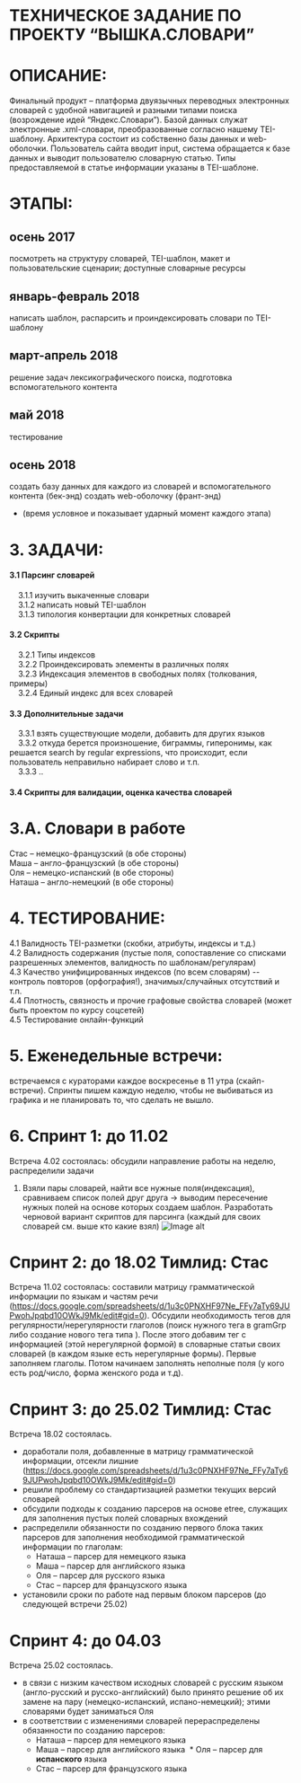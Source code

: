 # ТЕХНИЧЕСКОЕ ЗАДАНИЕ ПО ПРОЕКТУ “ВЫШКА.СЛОВАРИ”
 
# ОПИСАНИЕ:
Финальный продукт – платформа двуязычных переводных электронных словарей с удобной навигацией и разными типами поиска (возрождение идей “Яндекс.Словари”). Базой данных служат электронные .xml-словари, преобразованные согласно нашему TEI-шаблону. Архитектура состоит из собственно базы данных и web-оболочки. Пользователь сайта вводит input, система обращается к базе данных и выводит пользователю словарную статью. Типы предоставляемой в статье информации указаны в TEI-шаблоне.


# ЭТАПЫ: 
## осень 2017
посмотреть на структуру словарей, TEI-шаблон, макет и пользовательские сценарии; доступные словарные ресурсы
## январь-февраль 2018
написать шаблон, распарсить и проиндексировать словари по TEI-шаблону
## март-апрель 2018
решение задач лексикографического поиска, подготовка вспомогательного контента  
## май 2018
тестирование
## осень 2018
создать базу данных для каждого из словарей и вспомогательного контента (бек-энд)
создать web-оболочку (франт-энд)

* (время условное и показывает ударный момент каждого этапа)

# 3. ЗАДАЧИ: 
#### 3.1 Парсинг словарей <br />
&nbsp;&nbsp;&nbsp;&nbsp;3.1.1 изучить выкаченные словари <br />
&nbsp;&nbsp;&nbsp;&nbsp;3.1.2 написать новый TEI-шаблон <br />
&nbsp;&nbsp;&nbsp;&nbsp;3.1.3 типология конвертации для конкретных словарей <br />
#### 3.2 Скрипты <br />
&nbsp;&nbsp;&nbsp;&nbsp;3.2.1 Типы индексов <br />
&nbsp;&nbsp;&nbsp;&nbsp;3.2.2 Проиндексировать элементы в различных полях <br />
&nbsp;&nbsp;&nbsp;&nbsp;3.2.3 Индексация элементов в свободных полях (толкования, примеры) <br />
&nbsp;&nbsp;&nbsp;&nbsp;3.2.4 Единый индекс для всех словарей <br />
#### 3.3 Дополнительные задачи<br />
&nbsp;&nbsp;&nbsp;&nbsp;3.3.1 взять существующие модели, добавить для других языков <br />
&nbsp;&nbsp;&nbsp;&nbsp;3.3.2 откуда берется произношение, биграммы, гиперонимы, как решается search by regular expressions,  что происходит, если пользователь неправильно набирает слово и т.п. <br />
&nbsp;&nbsp;&nbsp;&nbsp;3.3.3 .. <br />
#### 3.4 Скрипты для валидации, оценка качества словарей <br />

# 3.А. Словари в работе
Стас – немецко-французский (в обе стороны) <br />
Маша – англо-французский (в обе стороны) <br />
Оля – немецко-испанский (в обе стороны) <br />
Наташа – англо-немецкий (в обе стороны) <br />

# 4. ТЕСТИРОВАНИЕ: 
4.1 Валидность TEI-разметки (скобки, атрибуты, индексы и т.д.) <br />
4.2 Валидность содержания (пустые поля, сопоставление со списками разрешенных элементов, валидность по шаблонам/регулярам) <br />
4.3 Качество унифицированных индексов (по всем словарям) -- контроль повторов (орфография!), значимых/случайных отсутствий и т.п. <br />
4.4 Плотность, связность и прочие графовые свойства словарей (может быть проектом по курсу соцсетей) <br />
4.5 Тестирование онлайн-функций <br />
# 5. Еженедельные встречи:
встречаемся с кураторами каждое воскресенье в 11 утра (скайп-встречи). Спринты пишем каждую неделю, чтобы не выбиваться из графика и не планировать то, что сделать не вышло.

# 6. Спринт 1: до 11.02
Встреча 4.02 состоялась: обсудили направление работы на неделю, распределили задачи
1. Взяли пары словарей, найти все нужные поля(индексация), сравниваем список полей друг друга -> выводим пересечение нужных полей на основе которых создаем шаблон. Разработать черновой вариант скриптов для парсинга (каждый для своих словарей см. выше кто какие взял)
![Image alt](https://github.com/semenovabnl/hse.dictionaries/raw/master/граф1.jpg)

# Спринт 2: до 18.02 Тимлид: Стас
Встреча 11.02 состоялась: составили матрицу грамматической информации по языкам и частям речи (https://docs.google.com/spreadsheets/d/1u3c0PNXHF97Ne_FFy7aTy69JUPwohJpqbd10OWkJ9Mk/edit#gid=0). Обсудили необходимость тегов для регулярности/нерегулярности глаголов (поиск нужного тега в gramGrp либо создание нового тега типа <irreg>). После этого добавим тег с информацией (этой нерегулярной формой) в словарные статьи своих словарей (в каждом языке есть нерегулярные формы). Первые заполняем глаголы. Потом начинаем заполнять неполные поля (у кого есть род/число, форма женского рода и т.д).
 
# Спринт 3: до 25.02 Тимлид: Стас
Встреча 18.02 состоялась. <br />
* доработали поля, добавленные в матрицу грамматической информации, отсекли лишние (https://docs.google.com/spreadsheets/d/1u3c0PNXHF97Ne_FFy7aTy69JUPwohJpqbd10OWkJ9Mk/edit#gid=0)
* решили проблему со стандартизацией разметки текущих версий словарей
* обсудили подходы к созданию парсеров на основе etree, служащих для заполнения пустых полей словарных вхождений
* распределили обязанности по созданию первого блока таких парсеров для заполнения необходимой грамматической информации по глаголам:
  * Наташа – парсер для немецкого языка
  * Маша – парсер для английского языка
  * Оля – парсер для русского языка
  * Стас – парсер для французского языка
* установили сроки по работе над первым блоком парсеров (до следующей встречи 25.02)

# Спринт 4: до 04.03
Встреча 25.02 состоялась. <br />
* в связи с низким качеством исходных словарей с русским языком (англо-русский и русско-английский) было принято решение об их замене на пару (немецко-испанский, испано-немецкий); этими словарями будет заниматься Оля
* в соответствии с изменениями словарей перераспределены обязанности по созданию парсеров:
  * Наташа – парсер для немецкого языка
  * Маша – парсер для английского языка
  * Оля – парсер для <b>испанского</b> языка
  * Стас – парсер для французского языка
